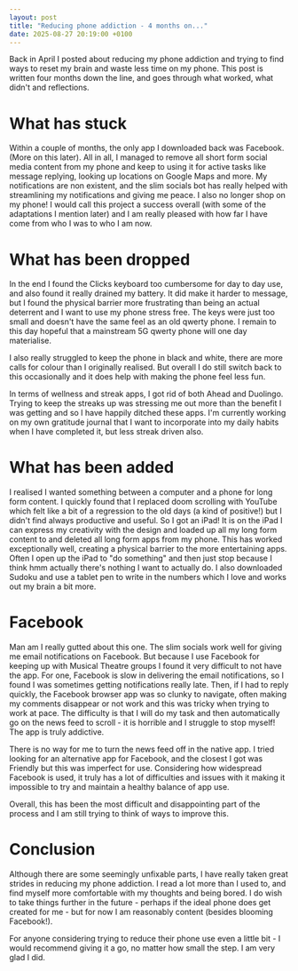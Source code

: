 ```yaml
---
layout: post
title: "Reducing phone addiction - 4 months on..."
date: 2025-08-27 20:19:00 +0100
---
```


Back in April I posted about reducing my phone addiction and trying to find ways to reset my brain and waste less time on my phone. This post is written four months down the line, and goes through what worked, what didn't and reflections.

What has stuck
================

Within a couple of months, the only app I downloaded back was Facebook. (More on this later). All in all, I managed to remove all short form social media content from my phone and keep to using it for active tasks like message replying, looking up locations on Google Maps and more. My notifications are non existent, and the slim socials bot has really helped with streamlining my notifications and giving me peace. I also no longer shop on my phone! I would call this project a success overall (with some of the adaptations I mention later) and I am really pleased with how far I have come from who I was to who I am now.

What has been dropped
================

In the end I found the Clicks keyboard too cumbersome for day to day use, and also found it really drained my battery. It did make it harder to message, but I found the physical barrier more frustrating than being an actual deterrent and I want to use my phone stress free. The keys were just too small and doesn't have the same feel as an old qwerty phone. I remain to this day hopeful that a mainstream 5G qwerty phone will one day materialise.

I also really struggled to keep the phone in black and white, there are more calls for colour than I originally realised. But overall I do still switch back to this occasionally and it does help with making the phone feel less fun.

In terms of wellness and streak apps, I got rid of both Ahead and Duolingo. Trying to keep the streaks up was stressing me out more than the benefit I was getting and so I have happily ditched these apps. I'm currently working on my own gratitude journal that I want to incorporate into my daily habits when I have completed it, but less streak driven also.

What has been added
================

I realised I wanted something between a computer and a phone for long form content. I quickly found that I replaced doom scrolling with YouTube which felt like a bit of a regression to the old days (a kind of positive!) but I didn't find always productive and useful. So I got an iPad! It is on the iPad I can express my creativity with the design and loaded up all my long form content to and deleted all long form apps from my phone. This has worked exceptionally well, creating a physical barrier to the more entertaining apps. Often I open up the iPad to "do something" and then just stop because I think hmm actually there's nothing I want to actually do. I also downloaded Sudoku and use a tablet pen to write in the numbers which I love and works out my brain a bit more.

Facebook
================

Man am I really gutted about this one. The slim socials work well for giving me email notifications on Facebook. But because I use Facebook for keeping up with Musical Theatre groups I found it very difficult to not have the app. For one, Facebook is slow in delivering the email notifications, so I found I was sometimes getting notifications really late. Then, if I had to reply quickly, the Facebook browser app was so clunky to navigate, often making my comments disappear or not work and this was tricky when trying to work at pace. The difficulty is that I will do my task and then automatically go on the news feed to scroll - it is horrible and I struggle to stop myself! The app is truly addictive.

There is no way for me to turn the news feed off in the native app. I tried looking for an alternative app for Facebook, and the closest I got was Friendly but this was imperfect for use. Considering how widespread Facebook is used, it truly has a lot of difficulties and issues with it making it impossible to try and maintain a healthy balance of app use.

Overall, this has been the most difficult and disappointing part of the process and I am still trying to think of ways to improve this.

Conclusion
================
Although there are some seemingly unfixable parts, I have really taken great strides in reducing my phone addiction. I read a lot more than I used to, and find myself more comfortable with my thoughts and being bored. I do wish to take things further in the future - perhaps if the ideal phone does get created for me - but for now I am reasonably content (besides blooming Facebook!).

For anyone considering trying to reduce their phone use even a little bit - I would recommend giving it a go, no matter how small the step. I am very glad I did.